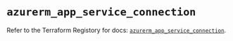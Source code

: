 # `azurerm_app_service_connection`

Refer to the Terraform Registory for docs: [`azurerm_app_service_connection`](https://www.terraform.io/docs/providers/azurerm/r/app_service_connection).
